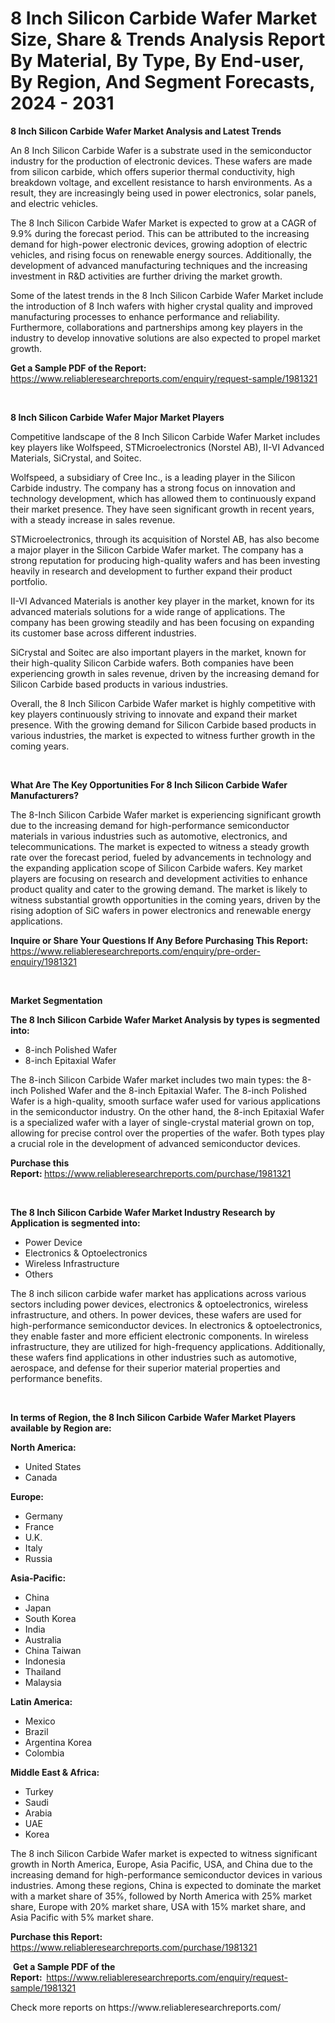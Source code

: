 <p><h1>8 Inch Silicon Carbide Wafer Market Size, Share & Trends Analysis Report By Material, By Type, By End-user, By Region, And Segment Forecasts, 2024 - 2031</h1></p><p><strong>8 Inch Silicon Carbide Wafer Market Analysis and Latest Trends</strong></p>
<p><p>An 8 Inch Silicon Carbide Wafer is a substrate used in the semiconductor industry for the production of electronic devices. These wafers are made from silicon carbide, which offers superior thermal conductivity, high breakdown voltage, and excellent resistance to harsh environments. As a result, they are increasingly being used in power electronics, solar panels, and electric vehicles.</p><p>The 8 Inch Silicon Carbide Wafer Market is expected to grow at a CAGR of 9.9% during the forecast period. This can be attributed to the increasing demand for high-power electronic devices, growing adoption of electric vehicles, and rising focus on renewable energy sources. Additionally, the development of advanced manufacturing techniques and the increasing investment in R&D activities are further driving the market growth.</p><p>Some of the latest trends in the 8 Inch Silicon Carbide Wafer Market include the introduction of 8 Inch wafers with higher crystal quality and improved manufacturing processes to enhance performance and reliability. Furthermore, collaborations and partnerships among key players in the industry to develop innovative solutions are also expected to propel market growth.</p></p>
<p><strong>Get a Sample PDF of the Report:&nbsp;</strong> <a href="https://www.reliableresearchreports.com/enquiry/request-sample/1981321">https://www.reliableresearchreports.com/enquiry/request-sample/1981321</a></p>
<p>&nbsp;</p>
<p><strong>8 Inch Silicon Carbide Wafer Major Market Players</strong></p>
<p><p>Competitive landscape of the 8 Inch Silicon Carbide Wafer Market includes key players like Wolfspeed, STMicroelectronics (Norstel AB), II-VI Advanced Materials, SiCrystal, and Soitec. </p><p>Wolfspeed, a subsidiary of Cree Inc., is a leading player in the Silicon Carbide industry. The company has a strong focus on innovation and technology development, which has allowed them to continuously expand their market presence. They have seen significant growth in recent years, with a steady increase in sales revenue.</p><p>STMicroelectronics, through its acquisition of Norstel AB, has also become a major player in the Silicon Carbide Wafer market. The company has a strong reputation for producing high-quality wafers and has been investing heavily in research and development to further expand their product portfolio.</p><p>II-VI Advanced Materials is another key player in the market, known for its advanced materials solutions for a wide range of applications. The company has been growing steadily and has been focusing on expanding its customer base across different industries.</p><p>SiCrystal and Soitec are also important players in the market, known for their high-quality Silicon Carbide wafers. Both companies have been experiencing growth in sales revenue, driven by the increasing demand for Silicon Carbide based products in various industries.</p><p>Overall, the 8 Inch Silicon Carbide Wafer market is highly competitive with key players continuously striving to innovate and expand their market presence. With the growing demand for Silicon Carbide based products in various industries, the market is expected to witness further growth in the coming years.</p></p>
<p>&nbsp;</p>
<p><strong>What Are The Key Opportunities For 8 Inch Silicon Carbide Wafer Manufacturers?</strong></p>
<p><p>The 8-Inch Silicon Carbide Wafer market is experiencing significant growth due to the increasing demand for high-performance semiconductor materials in various industries such as automotive, electronics, and telecommunications. The market is expected to witness a steady growth rate over the forecast period, fueled by advancements in technology and the expanding application scope of Silicon Carbide wafers. Key market players are focusing on research and development activities to enhance product quality and cater to the growing demand. The market is likely to witness substantial growth opportunities in the coming years, driven by the rising adoption of SiC wafers in power electronics and renewable energy applications.</p></p>
<p><strong>Inquire or Share Your Questions If Any Before Purchasing This Report:</strong> <a href="https://www.reliableresearchreports.com/enquiry/pre-order-enquiry/1981321">https://www.reliableresearchreports.com/enquiry/pre-order-enquiry/1981321</a></p>
<p>&nbsp;</p>
<p><strong>Market Segmentation</strong></p>
<p><strong>The 8 Inch Silicon Carbide Wafer Market Analysis by types is segmented into:</strong></p>
<p><ul><li>8-inch Polished Wafer</li><li>8-inch Epitaxial Wafer</li></ul></p>
<p><p>The 8-inch Silicon Carbide Wafer market includes two main types: the 8-inch Polished Wafer and the 8-inch Epitaxial Wafer. The 8-inch Polished Wafer is a high-quality, smooth surface wafer used for various applications in the semiconductor industry. On the other hand, the 8-inch Epitaxial Wafer is a specialized wafer with a layer of single-crystal material grown on top, allowing for precise control over the properties of the wafer. Both types play a crucial role in the development of advanced semiconductor devices.</p></p>
<p><strong>Purchase this Report:&nbsp;</strong><a href="https://www.reliableresearchreports.com/purchase/1981321">https://www.reliableresearchreports.com/purchase/1981321</a></p>
<p>&nbsp;</p>
<p><strong>The 8 Inch Silicon Carbide Wafer Market Industry Research by Application is segmented into:</strong></p>
<p><ul><li>Power Device</li><li>Electronics & Optoelectronics</li><li>Wireless Infrastructure</li><li>Others</li></ul></p>
<p><p>The 8 inch silicon carbide wafer market has applications across various sectors including power devices, electronics & optoelectronics, wireless infrastructure, and others. In power devices, these wafers are used for high-performance semiconductor devices. In electronics & optoelectronics, they enable faster and more efficient electronic components. In wireless infrastructure, they are utilized for high-frequency applications. Additionally, these wafers find applications in other industries such as automotive, aerospace, and defense for their superior material properties and performance benefits.</p></p>
<p>&nbsp;</p>
<p><strong>In terms of Region, the 8 Inch Silicon Carbide Wafer Market Players available by Region are:</strong></p>
<p>
    <p> <strong> North America: </strong>
        <ul>
            <li>United States</li>
            <li>Canada</li>
        </ul>
        </p> 
    <p> <strong> Europe: </strong>
        <ul>
            <li>Germany</li>
            <li>France</li>
            <li>U.K.</li>
            <li>Italy</li>
            <li>Russia</li>
        </ul>
        </p> 
    <p> <strong> Asia-Pacific: </strong>
        <ul>
            <li>China</li>
            <li>Japan</li>
            <li>South Korea</li>
            <li>India</li>
            <li>Australia</li>
            <li>China Taiwan</li>
            <li>Indonesia</li>
            <li>Thailand</li>
            <li>Malaysia</li>
        </ul>
        </p> 
    <p> <strong> Latin America: </strong>
        <ul>
            <li>Mexico</li>
            <li>Brazil</li>
            <li>Argentina Korea</li>
            <li>Colombia</li>
        </ul>
        </p> 
    <p> <strong> Middle East & Africa: </strong>
        <ul>
            <li>Turkey</li>
            <li>Saudi</li>
            <li>Arabia</li>
            <li>UAE</li>
            <li>Korea</li>
        </ul>
    </p>
    </p>
<p><p>The 8 inch Silicon Carbide Wafer market is expected to witness significant growth in North America, Europe, Asia Pacific, USA, and China due to the increasing demand for high-performance semiconductor devices in various industries. Among these regions, China is expected to dominate the market with a market share of 35%, followed by North America with 25% market share, Europe with 20% market share, USA with 15% market share, and Asia Pacific with 5% market share.</p></p>
<p><strong>Purchase this Report: </strong><a href="https://www.reliableresearchreports.com/purchase/1981321">https://www.reliableresearchreports.com/purchase/1981321</a></p>
<p>&nbsp;<strong>Get a Sample PDF of the Report:&nbsp;&nbsp;</strong><a href="https://www.reliableresearchreports.com/enquiry/request-sample/1981321">https://www.reliableresearchreports.com/enquiry/request-sample/1981321</a></p>
<p><strong></strong></p>
<p>Check more reports on https://www.reliableresearchreports.com/</p>